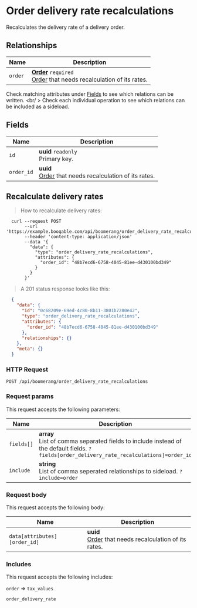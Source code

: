 # Order delivery rate recalculations

Recalculates the delivery rate of a delivery order.

## Relationships
Name | Description
-- | --
`order` | **[Order](#orders)** `required`<br>[Order](#orders) that needs recalculation of its rates. 


Check matching attributes under [Fields](#order-delivery-rate-recalculations-fields) to see which relations can be written.
<br/ >
Check each individual operation to see which relations can be included as a sideload.
## Fields

 Name | Description
-- | --
`id` | **uuid** `readonly`<br>Primary key.
`order_id` | **uuid** <br>[Order](#orders) that needs recalculation of its rates. 


## Recalculate delivery rates


> How to recalculate delivery rates:

```shell
  curl --request POST
       --url 'https://example.booqable.com/api/boomerang/order_delivery_rate_recalculations'
       --header 'content-type: application/json'
       --data '{
         "data": {
           "type": "order_delivery_rate_recalculations",
           "attributes": {
             "order_id": "48b7ecd6-6758-4045-81ee-d430100bd349"
           }
         }
       }'
```

> A 201 status response looks like this:

```json
  {
    "data": {
      "id": "0c68209e-69ed-4c80-8b11-3801b7280e42",
      "type": "order_delivery_rate_recalculations",
      "attributes": {
        "order_id": "48b7ecd6-6758-4045-81ee-d430100bd349"
      },
      "relationships": {}
    },
    "meta": {}
  }
```

### HTTP Request

`POST /api/boomerang/order_delivery_rate_recalculations`

### Request params

This request accepts the following parameters:

Name | Description
-- | --
`fields[]` | **array** <br>List of comma separated fields to include instead of the default fields. `?fields[order_delivery_rate_recalculations]=order_id`
`include` | **string** <br>List of comma seperated relationships to sideload. `?include=order`


### Request body

This request accepts the following body:

Name | Description
-- | --
`data[attributes][order_id]` | **uuid** <br>[Order](#orders) that needs recalculation of its rates. 


### Includes

This request accepts the following includes:

`order` => 
`tax_values`


`order_delivery_rate`







